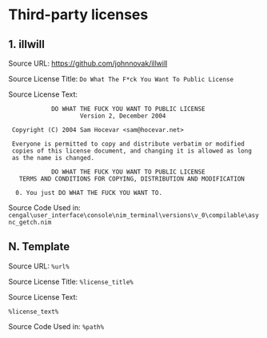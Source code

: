 # Third-party licenses

## 1. illwill

Source URL: https://github.com/johnnovak/illwill

Source License Title: `Do What The F*ck You Want To Public License`

Source License Text:

```
            DO WHAT THE FUCK YOU WANT TO PUBLIC LICENSE
                    Version 2, December 2004

 Copyright (C) 2004 Sam Hocevar <sam@hocevar.net>

 Everyone is permitted to copy and distribute verbatim or modified
 copies of this license document, and changing it is allowed as long
 as the name is changed.

            DO WHAT THE FUCK YOU WANT TO PUBLIC LICENSE
   TERMS AND CONDITIONS FOR COPYING, DISTRIBUTION AND MODIFICATION

  0. You just DO WHAT THE FUCK YOU WANT TO.
```

Source Code Used in: `cengal\user_interface\console\nim_terminal\versions\v_0\compilable\async_getch.nim`


## N. Template

Source URL: `%url%`

Source License Title: `%license_title%`

Source License Text:

`%license_text%`

Source Code Used in: `%path%`
